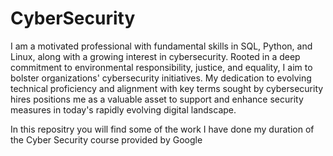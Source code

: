 # CyberSecurity
I am a motivated professional with fundamental skills in SQL, Python, and Linux, along with a growing interest in cybersecurity. Rooted in a deep commitment to environmental responsibility, justice, and equality, I aim to bolster organizations' cybersecurity initiatives. My dedication to evolving technical proficiency and alignment with key terms sought by cybersecurity hires positions me as a valuable asset to support and enhance security measures in today's rapidly evolving digital landscape.

In this repositry you will find some of the work I have done my duration of the Cyber Security course provided by Google

